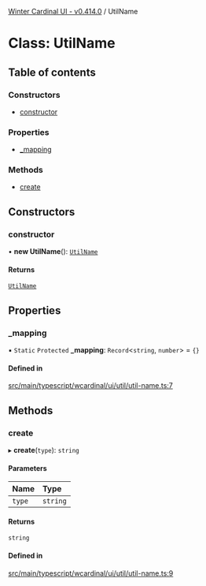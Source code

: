 [Winter Cardinal UI - v0.414.0](../index.md) / UtilName

# Class: UtilName

## Table of contents

### Constructors

- [constructor](UtilName.md#constructor)

### Properties

- [\_mapping](UtilName.md#_mapping)

### Methods

- [create](UtilName.md#create)

## Constructors

### constructor

• **new UtilName**(): [`UtilName`](UtilName.md)

#### Returns

[`UtilName`](UtilName.md)

## Properties

### \_mapping

▪ `Static` `Protected` **\_mapping**: `Record`\<`string`, `number`\> = `{}`

#### Defined in

[src/main/typescript/wcardinal/ui/util/util-name.ts:7](https://github.com/winter-cardinal/winter-cardinal-ui/blob/v0.414.0/src/main/typescript/wcardinal/ui/util/util-name.ts#L7)

## Methods

### create

▸ **create**(`type`): `string`

#### Parameters

| Name | Type |
| :------ | :------ |
| `type` | `string` |

#### Returns

`string`

#### Defined in

[src/main/typescript/wcardinal/ui/util/util-name.ts:9](https://github.com/winter-cardinal/winter-cardinal-ui/blob/v0.414.0/src/main/typescript/wcardinal/ui/util/util-name.ts#L9)
